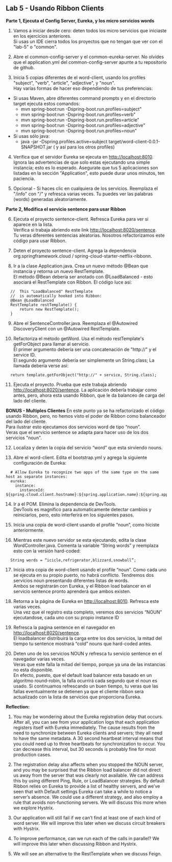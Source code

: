 ## Lab 5 - Usando Ribbon Clients

**Parte 1, Ejecuta el Config Server, Eureka, y los micro servicios words**

1.  Vamos a iniciar desde cero: deten todos los micro servicios que iniciaste en los ejercicios anteriores.  
Si usas un IDE cierra todos los proyectos que no tengan que ver con el "lab-5" o "common".

2.  Abre el common-config-server y el common-eureka-server. No olvides que el application.yml del common-config-server apunte a 
tu repositorio de github.  

3.  Inicia 5 copias diferentes de el word-client, usando los profiles "subject", "verb", "article", "adjective", y "noun".  
     Hay varias formas de hacer eso dependiendo de tus preferencias:
  - Si usas Maven, abre diferentes command prompts y en el directorio target ejecuta estos comandos:
    - mvn spring-boot:run -Dspring-boot.run.profiles=subject"
    - mvn spring-boot:run -Dspring-boot.run.profiles=verb"
    - mvn spring-boot:run -Dspring-boot.run.profiles=article"
    - mvn spring-boot:run -Dspring-boot.run.profiles=adjective"
    - mvn spring-boot:run -Dspring-boot.run.profiles=noun"
  - Si usas sólo java:
    - java -jar -Dspring.profiles.active=subject target/word-client-0.0.1-SNAPSHOT.jar ( y así para los otros profiles)
	
	
		
4.  Verifica que el servidor Eureka se ejecuta en  [http://localhost:8010](http://localhost:8010).  
   Ignora las advertencias de que solo estas ejecutando una simple instancia; esto es lo esperado. 
   Asegurate que tus 5 aplicaciones son listadas en la sección  "Application", esto puede durar unos minutos, ten paciencia.	

5.  Opcional - Si haces clic en cualquiera de los servicios. Reemplaza el "/info" con "/" y refresca varias veces. 
Tu puedes ver las palabras (words) generadas aleatoriamente.

  **Parte 2, Modifica el servicio sentence para usar Ribbon**	

6.  Ejecuta el proyecto sentence-client.  Refresca Eureka para ver si aparece en la lista.  
     Verifica si trabaja abriendo este link [http://localhost:8020/sentence](http://localhost:8020/sentence).  
	 Tu veras diferentes sentencias aleatorias.  Nosotros refactorizamos este código para usar Ribbon.

7.  Deten el proyecto sentence-client.  Agrega la dependencia org.springframework.cloud / spring-cloud-starter-netflix-ribbonn.

8.  Ir a la clase Application.java.  Crea un nuevo método @Bean que instancia y retorna un nuevo RestTemplate.  
El método @Bean debería ser anotado con @LoadBalanced - esto asociará el RestTemplate con Ribbon.  El código luce así:

  ```
    //  This "LoadBalanced" RestTemplate 
    //  is automatically hooked into Ribbon:
    @Bean @LoadBalanced
    RestTemplate restTemplate() {
        return new RestTemplate();
    }  
  ```

9.  Abre el SentenceController.java.  Reemplaza el @Autowired DiscoveryClient con un @Autowired RestTemplate.  
     

10.  Refactoriza el método getWord. Usa el método restTemplate's getForObject para llamar al servicio.  
     El primer argumento debería ser una concatenación de "http://" y el service ID.  
	 El segundo argumento debería ser simplemente un String.class; 
	 La llamada debería verse así:

  ```
    return template.getForObject("http://" + service, String.class);
  ```

11. Ejecuta el proyecto.  Prueba que este trabaja abriendo [http://localhost:8020/sentence](http://localhost:8020/sentence). 
    La aplicación debería trabajar como antes, pero, ahora esta usando Ribbon, que le da balanceo de carga del lado del cliente.

  **BONUS - Multiples Clientes**  En este punto ya se ha refactorizado el código usando Ribbon, 
   pero, no hemos visto el poder de Ribbon como balanceador del lado del cliente.  
    Para ilustrar esto ejecutamos dos servicios word de tipo “noun”.  
	 Veras que el servicio sentence se adapta para hacer uso de los dos servicios "noun".

12. Localiza y deten la copia del servicio  “word” que esta sirviendo nouns.  

13. Abre el word-client.  Edita el bootstrap.yml y agrega la siguiente configuración de Eureka:
  ```
    # Allow Eureka to recognize two apps of the same type on the same host as separate instances:
    eureka:
      instance:
        instanceId: ${spring.cloud.client.hostname}:${spring.application.name}:${spring.application.instance_id:${random.value}}
  ```
14. Ir a el POM.  Elimina la dependencia de DevTools.  
    DevTools es magnifico para automaticamente detectar cambios y reiniciarlos, pero, esto interferirá en los siguientes pasos.

15. Inicia una copia de word-client usando el profile “noun”, como hiciste anteriormente.

16. Mientras este nuevo servidor se esta ejecutando, edita la clase WordController.java.  Comenta la variable “String words” 
    y reemplaza esto con la versión hard-coded:
  ```
    String words = “icicle,refrigerator,blizzard,snowball”;
  ```
17. Inicia otra copia de word-client usando el profile “noun”.  Como cada uno se ejecuta en su propio puerto, 
   no habrá conflicto.  Tendremos dos servicios noun presentando diferentes listas de words.  
    Ambos se registrarán con Eureka, y el Ribbon load balancer en el servicio sentence pronto aprenderá que ambos existen.

18. Retorna a la página de Eureka en [http://localhost:8010](http://localhost:8010).  Refresca este varias veces.  
    Una vez que el registro esta completo, veremos dos servicios “NOUN” ejecutandose, cada uno con su propio instance ID 
	

19. Refresca la pagina sentence en el navegador en [http://localhost:8020/sentence](http://localhost:8020/sentence).  
   El loadbalancer distribuirá la carga entre los dos servicios, la mitad del tiempo tu sentence mostrará “cold” nouns que hard-coded antes.

20. Deten uno de los servicios  NOUN y refresca tu servicio sentence en el navegador varias veces.  
    Veras que este falla la mitad del tiempo, porque ya una de las instancias no esta disponible.  
	 En efecto, puesto, que el  default load balancer esta basado en un algoritmo round-robin, la falla ocurrirá cada segundo que el noun es usado.
	 Si continuamos refrescando un buen tiempo, tu veras que las fallas eventualmente se detienen ya que el cliente ribbon sera actualizado con la lista de servicios que proporciona Eureka.
	

**Reflection:**

1. You may be wondering about the Eureka registration delay that occurs.  After all, you can see from your application logs that each application registers itself with Eureka immediately.  The cause results from the need to synchronize between Eureka clients and servers; they all need to have the same metadata.  A 30 second heartbeat interval means that you could need up to three heartbeats for synchronization to occur.  You can decrease this interval, but 30 seconds is probably fine for most production cases.

2. The registration delay also affects when you stopped the NOUN server, and you may be surprised that the Ribbon load balancer did not direct us away from the server that was clearly not available.  We can address this by using different Ping, Rule, or LoadBalancer strategies.  By default Ribbon relies on Eureka to provide a list of healthy servers, and we’ve seen that with Default settings Eureka can take a while to notice a server’s absence.  We could use a different strategy, and also employ a rule that avoids non-functioning servers.  We will discuss this more when we explore Hystrix. 

3. Our application will still fail if we can’t find at least one of each kind of word server.  We will improve this later when we discuss circuit breakers with Hystrix.

4. To improve performance, can we run each of the calls in parallel?  We will improve this later when discussing Ribbon and Hystrix.

5. We will see an alternative to the RestTemplate when we discuss Feign.
